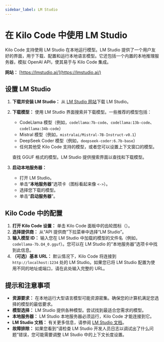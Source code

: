 ```yaml
---
sidebar_label: LM Studio
---
```


# 在 Kilo Code 中使用 LM Studio

Kilo Code 支持使用 LM Studio 在本地运行模型。LM Studio 提供了一个用户友好的界面，用于下载、配置和运行本地语言模型。它还包括一个内置的本地推理服务器，模拟 OpenAI API，使其易于与 Kilo Code 集成。

**网站：** [https://lmstudio.ai/](https://lmstudio.ai/)

## 设置 LM Studio

1.  **下载并安装 LM Studio：** 从 [LM Studio 网站](https://lmstudio.ai/)下载 LM Studio。
2.  **下载模型：** 使用 LM Studio 界面搜索并下载模型。一些推荐的模型包括：

    - CodeLlama 模型（例如，`codellama:7b-code`、`codellama:13b-code`、`codellama:34b-code`）
    - Mistral 模型（例如，`mistralai/Mistral-7B-Instruct-v0.1`）
    - DeepSeek Coder 模型（例如，`deepseek-coder:6.7b-base`）
    - 任何其他受 Kilo Code 支持的模型，或者您可以设置上下文窗口的模型。

    查找 GGUF 格式的模型。LM Studio 提供搜索界面以查找和下载模型。

3.  **启动本地服务器：**
    - 打开 LM Studio。
    - 单击“**本地服务器**”选项卡（图标看起来像 `<->`）。
    - 选择您下载的模型。
    - 单击“**启动服务器**”。

## Kilo Code 中的配置

1.  **打开 Kilo Code 设置：** 单击 Kilo Code 面板中的齿轮图标（<Codicon name="gear" />）。
2.  **选择提供商：** 从“API 提供商”下拉菜单中选择“LM Studio”。
3.  **输入模型 ID：** 输入您在 LM Studio 中加载的模型的文件名（例如，`codellama-7b.Q4_0.gguf`）。您可以在 LM Studio 的“本地服务器”选项卡中找到此信息。
4.  **（可选）基本 URL：** 默认情况下，Kilo Code 将连接到 `http://localhost:1234` 处的 LM Studio。如果您已将 LM Studio 配置为使用不同的地址或端口，请在此处输入完整的 URL。

## 提示和注意事项

- **资源要求：** 在本地运行大型语言模型可能资源密集。确保您的计算机满足您选择的模型的最低要求。
- **模型选择：** LM Studio 提供各种模型。尝试找到最适合您需求的模型。
- **本地服务器：** LM Studio 本地服务器必须运行，Kilo Code 才能连接到它。
- **LM Studio 文档：** 有关更多信息，请参阅 [LM Studio 文档](https://lmstudio.ai/docs)。
- **故障排除：** 如果您看到“请检查 LM Studio 开发人员日志以调试出了什么问题”错误，您可能需要调整 LM Studio 中的上下文长度设置。
